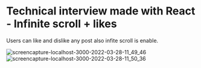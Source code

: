 # Technical interview made with React - Infinite scroll + likes
Users can like and dislike any post also infite scroll is enable.

![screencapture-localhost-3000-2022-03-28-11_49_46](https://user-images.githubusercontent.com/71179218/160372859-92511eed-afbd-4dc9-b616-76d7cab7ebdd.png)
![screencapture-localhost-3000-2022-03-28-11_50_36](https://user-images.githubusercontent.com/71179218/160373097-377179e8-8ea7-49e7-9e4c-e4e9275f9510.png)
